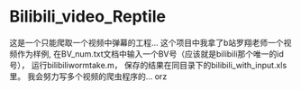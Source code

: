 # Bilibili_video_Reptile
这是一个只能爬取一个视频中弹幕的工程...
这个项目中我拿了b站罗翔老师一个视频作为样例,
在BV_num.txt文档中输入一个BV号（应该就是bilibili那个唯一的id号），
运行bilibiliwormtake.m，
保存的结果在同目录下的bilibili_with_input.xls里。
我会努力写多个视频的爬虫程序的...
orz
